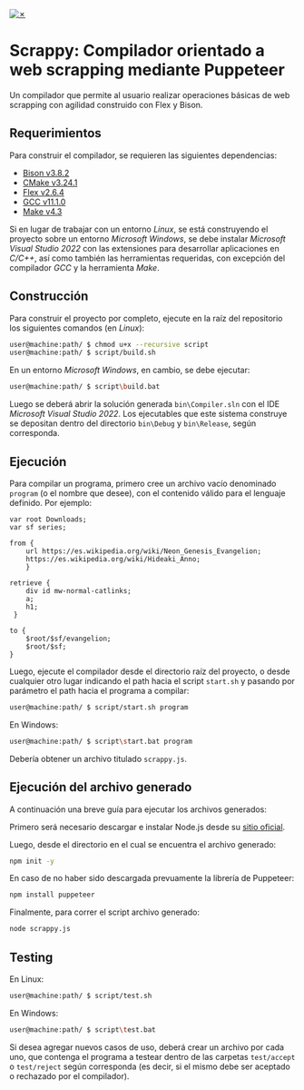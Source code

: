 [![✗](https://img.shields.io/badge/Release-v0.3.0-ffb600.svg?style=for-the-badge)](https://github.com/agustin-golmar/Flex-Bison-Compiler/releases)

# Scrappy: Compilador orientado a web scrapping mediante Puppeteer

Un compilador que permite al usuario realizar operaciones básicas de web scrapping con agilidad construido con Flex y Bison.

## Requerimientos

Para construir el compilador, se requieren las siguientes dependencias:

* [Bison v3.8.2](https://www.gnu.org/software/bison/)
* [CMake v3.24.1](https://cmake.org/)
* [Flex v2.6.4](https://github.com/westes/flex)
* [GCC v11.1.0](https://gcc.gnu.org/)
* [Make v4.3](https://www.gnu.org/software/make/)

Si en lugar de trabajar con un entorno _Linux_, se está construyendo el proyecto sobre un entorno _Microsoft Windows_, se debe instalar _Microsoft Visual Studio 2022_ con las extensiones para desarrollar aplicaciones en _C/C++_, así como también las herramientas requeridas, con excepción del compilador _GCC_ y la herramienta _Make_.

## Construcción

Para construir el proyecto por completo, ejecute en la raíz del repositorio los siguientes comandos (en _Linux_):

```bash
user@machine:path/ $ chmod u+x --recursive script
user@machine:path/ $ script/build.sh
```

En un entorno _Microsoft Windows_, en cambio, se debe ejecutar:

```bash
user@machine:path/ $ script\build.bat
```

Luego se deberá abrir la solución generada `bin\Compiler.sln` con el IDE _Microsoft Visual Studio 2022_. Los ejecutables que este sistema construye se depositan dentro del directorio `bin\Debug` y `bin\Release`, según corresponda.

## Ejecución

Para compilar un programa, primero cree un archivo vacío denominado `program` (o el nombre que desee), con el contenido válido para el lenguaje definido. Por ejemplo:

```
var root Downloads;
var sf series;

from { 
    url https://es.wikipedia.org/wiki/Neon_Genesis_Evangelion; 
    https://es.wikipedia.org/wiki/Hideaki_Anno;
    }

retrieve { 
    div id mw-normal-catlinks;
    a;
    h1;
 }

to { 
    $root/$sf/evangelion;
    $root/$sf; 
}
```

Luego, ejecute el compilador desde el directorio raíz del proyecto, o desde cualquier otro lugar indicando el path hacia el script `start.sh` y pasando por parámetro el path hacia el programa a compilar:

```bash
user@machine:path/ $ script/start.sh program
```

En Windows:

```bash
user@machine:path/ $ script\start.bat program
```

Debería obtener un archivo titulado `scrappy.js`.

## Ejecución del archivo generado

A continuación una breve guía para ejecutar los archivos generados:

Primero será necesario descargar e instalar Node.js desde su [sitio oficial](https://nodejs.org/en).

Luego, desde el directorio en el cual se encuentra el archivo generado:

```bash
npm init -y
```

En caso de no haber sido descargada prevuamente la librería de Puppeteer:

```bash
npm install puppeteer
```

Finalmente, para correr el script archivo generado:

```bash
node scrappy.js
```

## Testing

En Linux:

```bash
user@machine:path/ $ script/test.sh
```

En Windows:

```bash
user@machine:path/ $ script\test.bat
```

Si desea agregar nuevos casos de uso, deberá crear un archivo por cada uno, que contenga el programa a testear dentro de las carpetas `test/accept` o `test/reject` según corresponda (es decir, si el mismo debe ser aceptado o rechazado por el compilador).